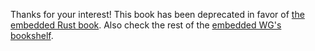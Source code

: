 Thanks for your interest! This book has been deprecated in favor of [the
embedded Rust book][book]. Also check the rest of the [embedded WG's][wg]
[bookshelf].

[book]: https://rust-embedded.github.io/bookshelf/book/index.html
[wg]: https://github.com/rust-embedded/wg
[bookshelf]: https://rust-embedded.github.io/bookshelf/

<!-- # Introduction -->

<!-- > **UPDATE (2016-11-15)** I'm currently re-purposing this book to be more like a -->
<!-- > reference about low level details of Rust programs for Cortex-M micros. Thus -->
<!-- > it's in a state of flux right now. If you are looking for a more beginner -->
<!-- > friendly text, check out the [Discovery] book. -->

<!-- [Discovery]: https://japaric.github.io/discovery -->

<!-- > **WARNING** This is a work in progress! It's incomplete and some -->
<!-- > chapters/sections are still in draft phase. -->

<!-- The goal of this book is to get you started in *microcontroller software -->
<!-- development*. We'll mainly cover *bare metal programming* (programming directly -->
<!-- *on* hardware, without OS abstractions/services) but I hope we'll tread into OS -->
<!-- development territory (e.g. schedulers) in the latter chapters. We'll use the -->
<!-- [Rust programming language] and ARM [Cortex-M] microcontrollers as a means to -->
<!-- that end. -->

<!-- [Cortex-M]: http://www.arm.com/products/processors/cortex-m/index.php?tab=Why+Cortex-M? -->
<!-- [Rust programming language]: https://www.rust-lang.org/ -->

<!-- > **TODO** What are microcontrollers? micros vs general purpose computers. What -->
<!-- > are the differences between programming a micro and programming a general -->
<!-- > purpose computer? etc. -- In other words, I'm going to assume you already know -->
<!-- > *why* you want to learn to program microcontrollers in the first place. :-) -->

<!-- (Hopefully) At the end of this book the reader will: -->

<!-- - Be able to program any (ARM Cortex-M) microcontroller that's supported by the -->
<!--   Rust compiler and is minimally/properly documented. -->

<!-- - Become familiar with the *peripherals* (functionality) commonly provided by -->
<!--   microcontrollers: analog/digital I/O, communication protocols, timers, etc. -->

<!-- - Be able to write drivers for these peripherals and be able to compose them -->
<!--   into applications. -->

<!-- - Know how to use existing (C) tooling to inspect, profile and debug the program -->
<!--   they wrote. -->

<!-- > **DISCLAIMER** I don't claim to be an authority on embedded software -->
<!-- > development and much less an authority on embedded software development *with -->
<!-- > Rust*. The abstractions, programming patterns and development methods I -->
<!-- > present here are probably *not* the best practices because we don't know yet -->
<!-- > what those look like in Rust! I hope this book will trigger more interest and -->
<!-- > discussion on this topic and *that* will hopefully lead to the development of -->
<!-- > best practices. -->

<!-- ## Contact -->

<!-- If you: -->

<!-- - Would like to report any issue with this text: a typo, wrong/unclear information or -->
<!--   missing/insufficient background information. -->

<!-- - Would like to see a chapter on some specific topic (but check [this list] first) -->

<!-- - Have any question about the topics covered here -->

<!-- - Would like to share an idea, suggestion or critic -->

<!-- - Just want to say hi, thanks or whatever is on your mind -->

<!-- [this list]: unwritten.html -->

<!-- Feel free to contact [me] via e-mail, the [issue tracker] or the #rust-embedded -->
<!-- channel on Mozilla's IRC network. -->

<!-- [issue tracker]: https://github.com/japaric/copper/issues -->
<!-- [me]: https://github.com/japaric -->

<!-- ## Source -->

<!-- The source of this document is available in [this repository]. Pull requests -->
<!-- fixing typos or improving the wording are welcome! -->

<!-- [this repository]: https://github.com/japaric/copper -->
